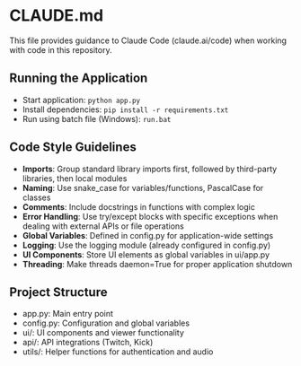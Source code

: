 # CLAUDE.md

This file provides guidance to Claude Code (claude.ai/code) when working with code in this repository.

## Running the Application
- Start application: `python app.py`
- Install dependencies: `pip install -r requirements.txt`
- Run using batch file (Windows): `run.bat`

## Code Style Guidelines
- **Imports**: Group standard library imports first, followed by third-party libraries, then local modules
- **Naming**: Use snake_case for variables/functions, PascalCase for classes
- **Comments**: Include docstrings in functions with complex logic
- **Error Handling**: Use try/except blocks with specific exceptions when dealing with external APIs or file operations
- **Global Variables**: Defined in config.py for application-wide settings
- **Logging**: Use the logging module (already configured in config.py)
- **UI Components**: Store UI elements as global variables in ui/app.py
- **Threading**: Make threads daemon=True for proper application shutdown

## Project Structure
- app.py: Main entry point
- config.py: Configuration and global variables
- ui/: UI components and viewer functionality
- api/: API integrations (Twitch, Kick)
- utils/: Helper functions for authentication and audio